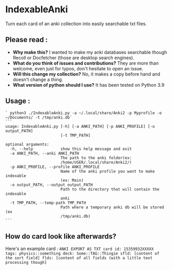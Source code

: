 # IndexableAnki
Turn each card of an anki collection into easily searchable txt files. 

## Please read :
* **Why make this?** I wanted to make my anki databases searchable though Recoll or Docfetcher (those are desktop search engines).
* **What do you think of issues and contributions?** They are more than welcome, even just for typos, don't hesitate to open an issue.
* **Will this change my collection?** No, it makes a copy before hand and doesn't change a thing.
* **What version of python should I use?** It has been tested on Python 3.9

## Usage :
    ` python3 ./IndexableAnki.py -a ~/.local/share/Anki2 -p Myprofile -o ~/Documents/ -t /tmp/anki.db`
    ```
    usage: IndexableAnki.py [-h] [-a ANKI_PATH] [-p ANKI_PROFILE] [-o output_PATH]
                            [-t TMP_PATH]

    optional arguments:
      -h, --help            show this help message and exit
      -a ANKI_PATH, --anki ANKI_PATH
                            The path to the anki folder(ex:
                            /home/USER/.local/share/Anki2/)
      -p ANKI_PROFILE, --profile ANKI_PROFILE
                            Name of the anki profile you want to make indexable
                            (ex: Main)
      -o output_PATH, --output output_PATH
                            Path to the directory that will contain the indexable
                            anki
      -t TMP_PATH, --temp-path TMP_PATH
                            Path where a temporary anki db will be stored (ex
                            /tmp/anki.db)
    ```

## How do card look like afterwards?
Here's an example card :
    ```
    ANKI EXPORT AS TXT
    card id: 15359932XXXXX
    tags: physics::something
    deck: Some::TAG::Thingie
    sfld: [content of the sort field]
    flds: [content of all fields (with a little text processing though]
    ```
